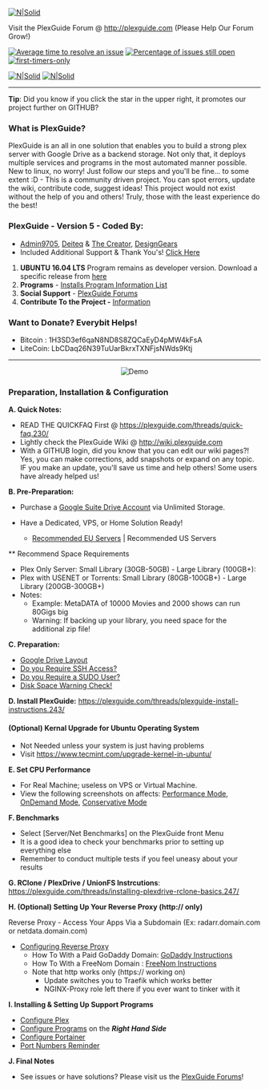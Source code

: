 [![N|Solid](https://github.com/Admin9705/PlexGuide.com-The-Awesome-Plex-Server/blob/Version-5/scripts/Snip20180123_4.png)](https://plexguide.com)

Visit the PlexGuide Forum @ http://plexguide.com (Please Help Our Forum Grow!)

[![Average time to resolve an issue](http://isitmaintained.com/badge/resolution/admin9705/PlexGuide.com-The-Awesome-Plex-Server.svg)](http://isitmaintained.com/project/admin9705/PlexGuide.com-The-Awesome-Plex-Server "Average time to resolve an issue") [![Percentage of issues still open](http://isitmaintained.com/badge/open/admin9705/PlexGuide.com-The-Awesome-Plex-Server.svg)](http://isitmaintained.com/project/admin9705/PlexGuide.com-The-Awesome-Plex-Server "Percentage of issues still open") [![first-timers-only](http://img.shields.io/badge/first--timers--only-friendly-blue.svg?style=flat-square)](http://www.firsttimersonly.com/)

[![N|Solid](https://camo.githubusercontent.com/348b82630f4f5be3c775c9caed3bb5765b0b3018/687474703a2f2f692e696d6775722e636f6d2f785370773438322e706e67)](https://plexguide.com/index.php?categories/issues-bugs.7/) [![N|Solid](https://camo.githubusercontent.com/653f9f8e115242dddb8f6282d17c8ef550844294/687474703a2f2f692e696d6775722e636f6d2f6d464f304f75582e706e67)](https://plexguide.com/index.php?categories/issues-bugs.7/)

----------------------------------------------------------------------

**Tip**: Did you know if you click the star in the upper right, it promotes our project further on GITHUB?

### What is PlexGuide? ###
PlexGuide is an all in one solution that enables you to build a strong plex server with Google Drive as a backend storage.  Not only that, it deploys multiple services and programs in the most automated manner possible.  New to linux, no worry!  Just follow our steps and you'll be fine... to some extent :D - This is a community driven project. You can spot errors, update the wiki, contribute code, suggest ideas! This project would not exist without the help of you and others! Truly, those with the least experience do the best!

### PlexGuide - Version 5 - Coded By:
- [Admin9705](https://github.com/Admin9705), [Deiteq](https://github.com/Deiteq) & [The Creator](https://github.com/TheCreatorzOne), [DesignGears](https://github.com/designgears)
- Included Additional Support & Thank You's! [Click Here](https://plexguide.com/threads/plexguide-thank-yous-in-addition.244/)

1. **UBUNTU 16.04 LTS** Program remains as developer version.  Download a specific release from [here](https://github.com/Admin9705/PlexGuide.com-The-Awesome-Plex-Server/releases)
2. **Programs** - [Installs Program Information List](https://plexguide.com/threads/programs-install-information-list.245/)
3. **Social Support** - [PlexGuide Forums](https://plexguide.com)
4. **Contribute To the Project -** [Information](https://plexguide.com/threads/plexguide-contribute-fork-information.246/)

### Want to Donate? Everybit Helps!
- Bitcoin : 1H3SD3ef6qaN8ND8S8ZQCaEyD4pMW4kFsA
- LiteCoin: LbCDaq26N39TuUarBkrxTXNFjsNWds9Ktj

----------------------------------------------------------------------

<p align="center">
  <img src="https://github.com/Admin9705/PlexGuide.com-The-Awesome-Plex-Server/blob/Version-5/scripts/version24.png" alt="Demo"/>
</p>

### Preparation, Installation & Configuration

**A. Quick Notes:**
- READ THE QUICKFAQ First @ https://plexguide.com/threads/quick-faq.230/
- Lightly check the PlexGuide Wiki @ http://wiki.plexguide.com
- With a GITHUB login, did you know that you can edit our wiki pages?! Yes, you can make corrections, add snapshots or expand on any topic. IF you make an update, you'll save us time and help others! Some users have already helped us!

**B. Pre-Preparation:**
- Purchase a [Google Suite Drive Account](https://gsuite.google.com) via Unlimited Storage.
- Have a Dedicated, VPS, or Home Solution Ready!

  - [Recommended EU Servers](https://github.com/Admin9705/PlexGuide.com-The-Awesome-Plex-Server/wiki/EU-Servers) | Recommended US Servers

** Recommend Space Requirements
- Plex Only Server: Small Library (30GB-50GB) - Large Library (100GB+):
- Plex with USENET or Torrents: Small Library (80GB-100GB+) - Large Library (200GB-300GB+)
- Notes:
  - Example:  MetaDATA of 10000 Movies and 2000 shows can run 80Gigs big 
  - Warning:  If backing up your library, you need space for the additional zip file!

**C. Preparation:**
 - [Google Drive Layout](https://github.com/Admin9705/PlexGuide.com-The-Awesome-Plex-Server/wiki/Google-Drive-Layout)
 - [Do you Require SSH Access?](https://github.com/Admin9705/PlexGuide.com-The-Awesome-Plex-Server/wiki/Access-via-SSH)
 - [Do you Require a SUDO User?](https://plexguide.com/threads/create-sudo-user.251/)
 - [Disk Space Warning Check!](https://github.com/Admin9705/PlexGuide.com-The-Awesome-Plex-Server/wiki/Disk-Check-Warning!)

**D. Install PlexGuide:** https://plexguide.com/threads/plexguide-install-instructions.243/

#### (Optional) Kernal Upgrade for Ubuntu Operating System
- Not Needed unless your system is just having problems
- Visit https://www.tecmint.com/upgrade-kernel-in-ubuntu/

**E. Set CPU Performance**
- For Real Machine; useless on VPS or Virtual Machine. 
- View the following screenshots on affects: [Performance Mode](https://imgur.com/a/bdHMg), [OnDemand Mode](https://imgur.com/a/hriFS), [Conservative Mode](https://imgur.com/a/ES9tw)

**F. Benchmarks**
- Select [Server/Net Benchmarks] on the PlexGuide front Menu
- It is a good idea to check your benchmarks prior to setting up everything else
- Remember to conduct multiple tests if you feel uneasy about your results

**G. RClone / PlexDrive / UnionFS Instrcutions**: https://plexguide.com/threads/installing-plexdrive-rclone-basics.247/

**H. (Optional) Setting Up Your Reverse Proxy (http:// only)**

Reverse Proxy - Access Your Apps Via a Subdomain (Ex: radarr.domain.com or netdata.domain.com)

 - [Configuring Reverse Proxy](https://github.com/Admin9705/PlexGuide.com-The-Awesome-Plex-Server/wiki/SSL-Reverse-Proxy)
    - How To With a Paid GoDaddy Domain: [GoDaddy Instructions](https://github.com/Admin9705/PlexGuide.com-The-Awesome-Plex-Server/wiki/Godaddy-Domain-to-IPv4-Instructions)
    - How To With a FreeNom Domain     : [FreeNom Instructions](https://github.com/Admin9705/PlexGuide.com-The-Awesome-Plex-Server/wiki/FreeNom-Domain-to-IPv4-Instructions)
    - Note that http works only (https:// working on)
      - Update switches you to Traefik which works better
      - NGINX-Proxy role left there if you ever want to tinker with it

**I. Installing & Setting Up Support Programs**

 - [Configure Plex](https://github.com/Admin9705/PlexGuide.com-The-Awesome-Plex-Server/wiki/Plex-Guide)
 - [Configure Programs](http://wiki.plexguide.com) on the ***Right Hand Side***
 - [Configure Portainer](https://github.com/Admin9705/PlexGuide.com-The-Awesome-Plex-Server/wiki/Portainer)
 - [Port Numbers Reminder](https://github.com/Admin9705/PlexGuide.com-The-Awesome-Plex-Server/wiki/Port-Assignments)

**J. Final Notes**
- See issues or have solutions? Please visit us the [PlexGuide Forums](https://plexguide.com)!
